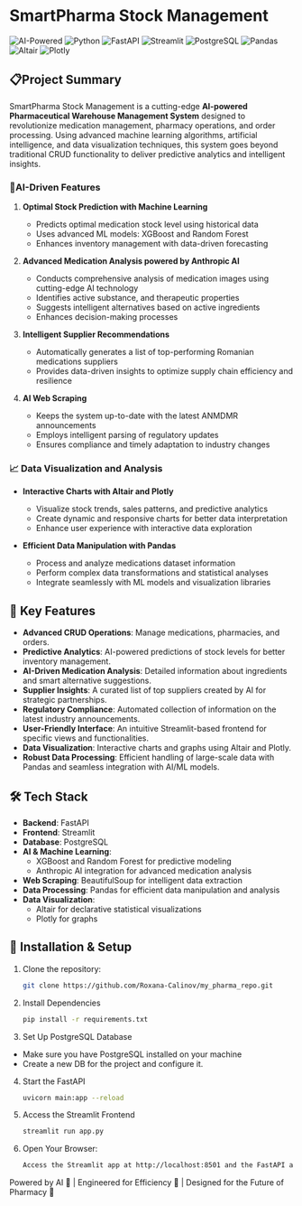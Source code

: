 # SmartPharma Stock Management

![AI-Powered](https://img.shields.io/badge/AI-Powered-blue)
![Python](https://img.shields.io/badge/Python-3.8%2B-brightgreen)
![FastAPI](https://img.shields.io/badge/FastAPI-0.68.0-ff69b4)
![Streamlit](https://img.shields.io/badge/Streamlit-1.0.0-red)
![PostgreSQL](https://img.shields.io/badge/PostgreSQL-13.0-blue)
![Pandas](https://img.shields.io/badge/Pandas-1.3.0-150458)
![Altair](https://img.shields.io/badge/Altair-4.1.0-yellow)
![Plotly](https://img.shields.io/badge/Plotly-5.3.1-3F4F75)

## 📋Project Summary
SmartPharma Stock Management is a cutting-edge **AI-powered Pharmaceutical Warehouse Management System** designed to 
revolutionize medication management, pharmacy operations, and order processing. Using advanced machine learning 
algorithms, artificial intelligence, and data visualization techniques, this system goes beyond traditional CRUD 
functionality to deliver predictive analytics and intelligent insights.


### 🤖AI-Driven Features

1. **Optimal Stock Prediction with Machine Learning**
   - Predicts optimal medication stock level using historical data
   - Uses advanced ML models: XGBoost and Random Forest
   - Enhances inventory management with data-driven forecasting

2. **Advanced Medication Analysis powered by Anthropic AI**
   - Conducts comprehensive analysis of medication images using cutting-edge AI technology
   - Identifies active substance, and therapeutic properties
   - Suggests intelligent alternatives based on active ingredients
   - Enhances decision-making processes

3. **Intelligent Supplier Recommendations**
   - Automatically generates a list of top-performing Romanian medications suppliers
   - Provides data-driven insights to optimize supply chain efficiency and resilience

4. **AI Web Scraping**
   - Keeps the system up-to-date with the latest ANMDMR announcements
   - Employs intelligent parsing of regulatory updates
   - Ensures compliance and timely adaptation to industry changes

### 📈 Data Visualization and Analysis
- **Interactive Charts with Altair and Plotly**
  - Visualize stock trends, sales patterns, and predictive analytics
  - Create dynamic and responsive charts for better data interpretation
  - Enhance user experience with interactive data exploration

- **Efficient Data Manipulation with Pandas**
  - Process and analyze medications dataset information
  - Perform complex data transformations and statistical analyses
  - Integrate seamlessly with ML models and visualization libraries

## 🚀 Key Features
- **Advanced CRUD Operations**: Manage medications, pharmacies, and orders.
- **Predictive Analytics**: AI-powered predictions of stock levels for better inventory management.
- **AI-Driven Medication Analysis**: Detailed information about ingredients and smart alternative suggestions.
- **Supplier Insights**: A curated list of top suppliers created by AI for strategic partnerships.
- **Regulatory Compliance**: Automated collection of information on the latest industry announcements.
- **User-Friendly Interface**: An intuitive Streamlit-based frontend for specific views and functionalities.
- **Data Visualization**: Interactive charts and graphs using Altair and Plotly.
- **Robust Data Processing**: Efficient handling of large-scale data with Pandas and seamless integration with AI/ML 
models.

## 🛠 Tech Stack
- **Backend**: FastAPI
- **Frontend**: Streamlit
- **Database**: PostgreSQL
- **AI & Machine Learning**:
  - XGBoost and Random Forest for predictive modeling
  - Anthropic AI integration for advanced medication analysis
- **Web Scraping**: BeautifulSoup for intelligent data extraction
- **Data Processing**: Pandas for efficient data manipulation and analysis
- **Data Visualization**:
  - Altair for declarative statistical visualizations
  - Plotly for graphs

## 🔧 Installation & Setup
1. Clone the repository:
   ```bash
   git clone https://github.com/Roxana-Calinov/my_pharma_repo.git
2. Install Dependencies
    ```bash
    pip install -r requirements.txt
3. Set Up PostgreSQL Database 
- Make sure you have PostgreSQL installed on your machine
- Create a new DB for the project and configure it.

4. Start the FastAPI
    ```bash
    uvicorn main:app --reload
5. Access the Streamlit Frontend
    ```bash
   streamlit run app.py
6. Open Your Browser:
    ```bash
   Access the Streamlit app at http://localhost:8501 and the FastAPI at http://localhost:8000

Powered by AI 🤖 | Engineered for Efficiency 🚀 | Designed for the Future of Pharmacy 💊